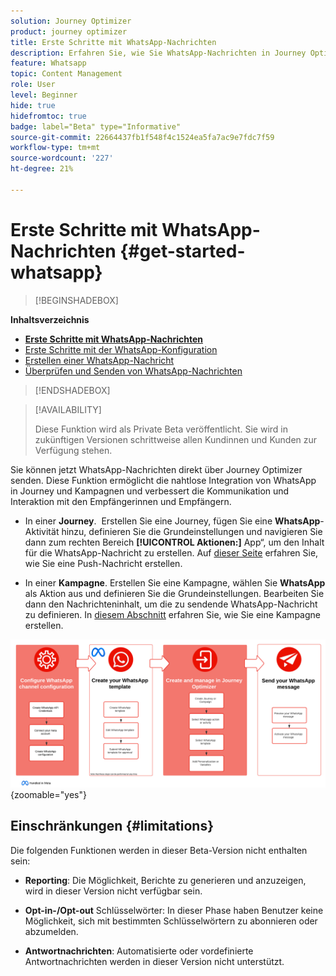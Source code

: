 ```yaml
---
solution: Journey Optimizer
product: journey optimizer
title: Erste Schritte mit WhatsApp-Nachrichten
description: Erfahren Sie, wie Sie WhatsApp-Nachrichten in Journey Optimizer erstellen und senden.
feature: Whatsapp
topic: Content Management
role: User
level: Beginner
hide: true
hidefromtoc: true
badge: label="Beta" type="Informative"
source-git-commit: 22664437fb1f548f4c1524ea5fa7ac9e7fdc7f59
workflow-type: tm+mt
source-wordcount: '227'
ht-degree: 21%

---
```


# Erste Schritte mit WhatsApp-Nachrichten {#get-started-whatsapp}

>[!BEGINSHADEBOX]

**Inhaltsverzeichnis**

* **[Erste Schritte mit WhatsApp-Nachrichten](get-started-whatsapp.md)**
* [Erste Schritte mit der WhatsApp-Konfiguration](whatsapp-configuration.md)
* [Erstellen einer WhatsApp-Nachricht](create-whatsapp.md)
* [Überprüfen und Senden von WhatsApp-Nachrichten](send-whatsapp.md)

>[!ENDSHADEBOX]

>[!AVAILABILITY]
>
>Diese Funktion wird als Private Beta veröffentlicht. Sie wird in zukünftigen Versionen schrittweise allen Kundinnen und Kunden zur Verfügung stehen.

Sie können jetzt WhatsApp-Nachrichten direkt über Journey Optimizer senden. Diese Funktion ermöglicht die nahtlose Integration von WhatsApp in Journey und Kampagnen und verbessert die Kommunikation und Interaktion mit den Empfängerinnen und Empfängern.

* In einer **Journey**.  Erstellen Sie eine Journey, fügen Sie eine **WhatsApp**-Aktivität hinzu, definieren Sie die Grundeinstellungen und navigieren Sie dann zum rechten Bereich **[!UICONTROL Aktionen:]** App“, um den Inhalt für die WhatsApp-Nachricht zu erstellen. Auf [dieser Seite](../building-journeys/journey-gs.md) erfahren Sie, wie Sie eine Push-Nachricht erstellen.

* In einer **Kampagne**. Erstellen Sie eine Kampagne, wählen Sie **WhatsApp** als Aktion aus und definieren Sie die Grundeinstellungen. Bearbeiten Sie dann den Nachrichteninhalt, um die zu sendende WhatsApp-Nachricht zu definieren. In [diesem Abschnitt](../campaigns/create-campaign.md#configure) erfahren Sie, wie Sie eine Kampagne erstellen.

![](assets/do-not-localize/whatsapp-beta.png){zoomable="yes"}

## Einschränkungen {#limitations}

Die folgenden Funktionen werden in dieser Beta-Version nicht enthalten sein:

* **Reporting**: Die Möglichkeit, Berichte zu generieren und anzuzeigen, wird in dieser Version nicht verfügbar sein.

* **Opt-in-/Opt-out** Schlüsselwörter: In dieser Phase haben Benutzer keine Möglichkeit, sich mit bestimmten Schlüsselwörtern zu abonnieren oder abzumelden.

* **Antwortnachrichten**: Automatisierte oder vordefinierte Antwortnachrichten werden in dieser Version nicht unterstützt.
